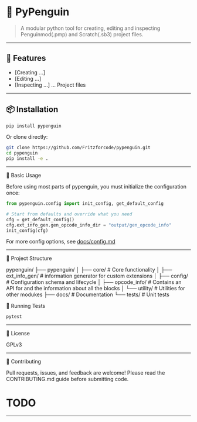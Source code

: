 # 🐧 PyPenguin

> A modular python tool for creating, editing and inspecting Penguinmod(.pmp) and Scratch(.sb3) project files.

---

## 🚀 Features

- [Creating ...]
- [Editing ...]
- [Inspecting ...]
... Project files

---

## 📦 Installation

```bash
pip install pypenguin
```
Or clone directly:
```bash
git clone https://github.com/Fritzforcode/pypenguin.git
cd pypenguin
pip install -e .
```

---

🧰 Basic Usage

Before using most parts of pypenguin, you must initialize the configuration once:

```python
from pypenguin.config import init_config, get_default_config

# Start from defaults and override what you need
cfg = get_default_config()
cfg.ext_info_gen.gen_opcode_info_dir = "output/gen_opcode_info"
init_config(cfg)
```

For more config options, see [docs/config.md](docs/config.md)


---

📁 Project Structure

pypenguin/
├── pypenguin/
│   ├── core/              # Core functionality
│   ├── ext_info_gen/      # information generator for custom extensions
│   ├── config/            # Configuration schema and lifecycle
│   ├── opcode_info/       # Contains an API for and the information about all the blocks
│   └── utility/           # Utilities for other modukes
├── docs/              # Documentation
└── tests/             # Unit tests


🧪 Running Tests

```bash
pytest
```

---

📄 License

GPLv3

---

🤝 Contributing

Pull requests, issues, and feedback are welcome!
Please read the CONTRIBUTING.md guide before submitting code. 
# TODO

---
